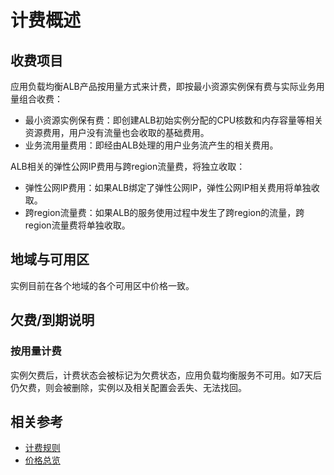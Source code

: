 # 计费概述
## 收费项目

应用负载均衡ALB产品按用量方式来计费，即按最小资源实例保有费与实际业务用量组合收费：

- 最小资源实例保有费：即创建ALB初始实例分配的CPU核数和内存容量等相关资源费用，用户没有流量也会收取的基础费用。
- 业务流用量费用：即经由ALB处理的用户业务流产生的相关费用。

ALB相关的弹性公网IP费用与跨region流量费，将独立收取：

- 弹性公网IP费用：如果ALB绑定了弹性公网IP，弹性公网IP相关费用将单独收取。
- 跨region流量费：如果ALB的服务使用过程中发生了跨region的流量，跨region流量费将单独收取。

## 地域与可用区

实例目前在各个地域的各个可用区中价格一致。

## 欠费/到期说明

### 按用量计费

实例欠费后，计费状态会被标记为欠费状态，应用负载均衡服务不可用。如7天后仍欠费，则会被删除，实例以及相关配置会丢失、无法找回。


## 相关参考

- [计费规则](Billing-Rules.md)
- [价格总览](Price-Overview.md)
